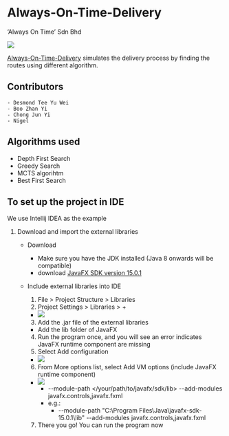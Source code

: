 # Always-On-Time-Delivery
‘Always On Time’ Sdn Bhd

![](https://github.com/RynnDesmond/Always-On-Time-Delivery/src/res/images/Untitled-2.png)

[Always-On-Time-Delivery](https://github.com/RynnDesmond/Always-On-Time-Delivery.git) simulates the delivery process by finding the routes using different algorithm.

## Contributors
    - Desmond Tee Yu Wei
    - Boo Zhan Yi
    - Chong Jun Yi
    - Nigel

## Algorithms used
- Depth First Search
- Greedy Search
- MCTS algorihtm
- Best First Search

## To set up the project in IDE
We use Intellij IDEA as the example
1. Download and import the external libraries
   * Download
       * Make sure you have the JDK installed (Java 8 onwards will be compatible)
       * download [JavaFX SDK version 15.0.1](https://gluonhq.com/products/javafx/)
    
   * Include external libraries into IDE
       1) File > Project Structure > Libraries
       2) Project Settings > Libraries > + 
       - ![](https://www.jetbrains.com/help/img/idea/2020.3/javafx-install-sdk.png)
       3) Add the .jar file of the external libraries
       - Add the lib folder of JavaFX
       4) Run the program once, and you will see an error indicates JavaFX runtime component are missing
       5) Select Add configuration
       - ![](https://i.stack.imgur.com/eOaYu.png)
       6) From More options list, select Add VM options (include JavaFX runtime component)
       - ![](https://www.jetbrains.com/help/img/idea/2020.3/javafx-vm-options-add-field.png)
         * --module-path </your/path/to/javafx/sdk/lib> --add-modules javafx.controls,javafx.fxml 
         * e.g.:
            - --module-path "C:\Program Files\Java\javafx-sdk-15.0.1\lib" --add-modules javafx.controls,javafx.fxml
       7) There you go! You can run the program now 
